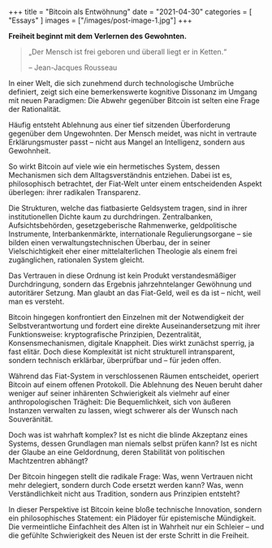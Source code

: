 +++
title = "Bitcoin als Entwöhnung"
date = "2021-04-30"
categories = [
    "Essays"
]
images = ["/images/post-image-1.jpg"]
+++

**Freiheit beginnt mit dem Verlernen des Gewohnten.**

> „Der Mensch ist frei geboren und überall liegt er in Ketten.“
>
> – Jean-Jacques Rousseau

In einer Welt, die sich zunehmend durch technologische Umbrüche definiert, zeigt sich eine bemerkenswerte kognitive Dissonanz im Umgang mit neuen Paradigmen: Die Abwehr gegenüber Bitcoin ist selten eine Frage der Rationalität.

Häufig entsteht Ablehnung aus einer tief sitzenden Überforderung gegenüber dem Ungewohnten. Der Mensch meidet, was nicht in vertraute Erklärungsmuster passt – nicht aus Mangel an Intelligenz, sondern aus Gewohnheit.

So wirkt Bitcoin auf viele wie ein hermetisches System, dessen Mechanismen sich dem Alltagsverständnis entziehen. Dabei ist es, philosophisch betrachtet, der Fiat-Welt unter einem entscheidenden Aspekt überlegen: ihrer radikalen Transparenz.

Die Strukturen, welche das fiatbasierte Geldsystem tragen, sind in ihrer institutionellen Dichte kaum zu durchdringen. Zentralbanken, Aufsichtsbehörden, gesetzgeberische Rahmenwerke, geldpolitische Instrumente, Interbankenmärkte, internationale Regulierungsorgane – sie bilden einen verwaltungstechnischen Überbau, der in seiner Vielschichtigkeit eher einer mittelalterlichen Theologie als einem frei zugänglichen, rationalen System gleicht.

Das Vertrauen in diese Ordnung ist kein Produkt verstandesmäßiger Durchdringung, sondern das Ergebnis jahrzehntelanger Gewöhnung und autoritärer Setzung. Man glaubt an das Fiat-Geld, weil es da ist – nicht, weil man es versteht.

Bitcoin hingegen konfrontiert den Einzelnen mit der Notwendigkeit der Selbstverantwortung und fordert eine direkte Auseinandersetzung mit ihrer Funktionsweise: kryptografische Prinzipien, Dezentralität, Konsensmechanismen, digitale Knappheit. Dies wirkt zunächst sperrig, ja fast elitär. Doch diese Komplexität ist nicht strukturell intransparent, sondern technisch erklärbar, überprüfbar und – für jeden offen.

Während das Fiat-System in verschlossenen Räumen entscheidet, operiert Bitcoin auf einem offenen Protokoll. Die Ablehnung des Neuen beruht daher weniger auf seiner inhärenten Schwierigkeit als vielmehr auf einer anthropologischen Trägheit: Die Bequemlichkeit, sich von äußeren Instanzen verwalten zu lassen, wiegt schwerer als der Wunsch nach Souveränität.

Doch was ist wahrhaft komplex? Ist es nicht die blinde Akzeptanz eines Systems, dessen Grundlagen man niemals selbst prüfen kann? Ist es nicht der Glaube an eine Geldordnung, deren Stabilität von politischen Machtzentren abhängt?

Der Bitcoin hingegen stellt die radikale Frage: Was, wenn Vertrauen nicht mehr delegiert, sondern durch Code ersetzt werden kann? Was, wenn Verständlichkeit nicht aus Tradition, sondern aus Prinzipien entsteht?

In dieser Perspektive ist Bitcoin keine bloße technische Innovation, sondern ein philosophisches Statement: ein Plädoyer für epistemische Mündigkeit. Die vermeintliche Einfachheit des Alten ist in Wahrheit nur ein Schleier – und die gefühlte Schwierigkeit des Neuen ist der erste Schritt in die Freiheit.